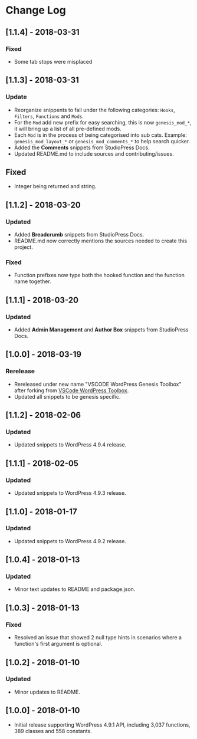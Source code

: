 # Change Log

## [1.1.4] - 2018-03-31
### Fixed
- Some tab stops were misplaced

## [1.1.3] - 2018-03-31
### Update
- Reorganize snippents to fall under the following categories: `Hooks`, `Filters`, `Functions` and `Mods`.
- For the `Mod` add new prefix for easy searching, this is now `genesis_mod_*`, it will bring up a list of all pre-defined mods.
- Each `Mod` is in the process of being categorised into sub cats. Example: `genesis_mod_layout_*` or `genesis_mod_comments_*` to help search quicker.
- Added the **Comments** snippets from StudioPress Docs.
- Updated README.md to include sources and contributing/issues.
## Fixed
- Integer being returned and string.

## [1.1.2] - 2018-03-20
### Updated
- Added **Breadcrumb** snippets from StudioPress Docs.
- README.md now correctly mentions the sources needed to create this project.
### Fixed
- Function prefixes now type both the hooked function and the function name together.

## [1.1.1] - 2018-03-20
### Updated
- Added **Admin Management** and **Author Box** snippets from StudioPress Docs.

## [1.0.0] - 2018-03-19
### Rerelease
- Rereleased under new name "VSCODE WordPress Genesis Toolbox" after forking from [VSCode WordPress Toolbox](https://github.com/jason-pomerleau/vscode-wordpress-toolbox).
- Updated all snippets to be genesis specific.

## [1.1.2] - 2018-02-06
### Updated
- Updated snippets to WordPress 4.9.4 release.

## [1.1.1] - 2018-02-05
### Updated
- Updated snippets to WordPress 4.9.3 release.

## [1.1.0] - 2018-01-17
### Updated
- Updated snippets to WordPress 4.9.2 release.

## [1.0.4] - 2018-01-13
### Updated
- Minor text updates to README and package.json.

## [1.0.3] - 2018-01-13
### Fixed
- Resolved an issue that showed 2 null type hints in scenarios where a function's first argument is optional.

## [1.0.2] - 2018-01-10
### Updated
- Minor updates to README.

## [1.0.0] - 2018-01-10
- Initial release supporting WordPress 4.9.1 API, including 3,037 functions, 389 classes and 558 constants.
